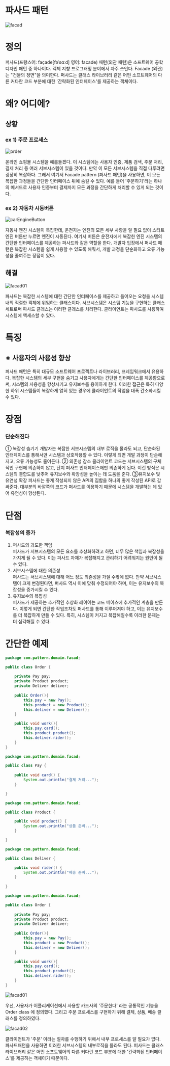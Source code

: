 # 파사드 패턴
![facad](https://github.com/smuhsh/DesignPattern/assets/49484645/c3946608-9499-4099-b601-074fb4931faa)

# 정의
퍼사드(프랑스어: façade[fəˈsɑːd] 영어: facade) 패턴(외관 패턴)은 소프트웨어 공학 디자인 패턴 중 하나이다. 
객체 지향 프로그래밍 분야에서 자주 쓰인다. Facade (외관)는 "건물의 정면"을 의미한다.
퍼사드는 클래스 라이브러리 같은 어떤 소프트웨어의 다른 커다란 코드 부분에 대한 '간략화된 인터페이스'를 제공하는 객체이다.


# 왜? 어디에?

## 상황

### ex 1) 주문 프로세스
![order](https://github.com/smuhsh/DesignPattern/assets/49484645/e3c5b1ae-26be-442c-bec3-4d7a25be6a6f)

온라인 쇼핑몰 시스템을 예를들겠다. 이 시스템에는 사용자 인증, 제품 검색, 주문 처리, 결제 처리 등 여러 서브시스템이 있을 것이다. 
만약 이 모든 서브시스템을 직접 다루려면 굉장히 복잡하다. 
그래서 여기서 Facade pattern (퍼사드 패턴)을 사용하면, 이 모든 복잡한 과정들을 간단한 인터페이스 뒤에 숨길 수 있다. 
예를 들어 '주문하기'라는 하나의 메서드로 사용자 인증부터 결제까지 모든 과정을 간단하게 처리할 수 있게 되는 것이다.

### ex 2) 자동차 시동버튼
![carEngineButton](https://github.com/smuhsh/DesignPattern/assets/49484645/ecf95097-96d3-4052-a90a-23a48f042e1a)

자동차 엔진 시스템이 복잡한데, 운전자는 엔진의 모든 세부 사항을 알 필요 없이 
스타트 엔진 버튼만 누르면 엔진이 시동된다. 여기서 버튼은 운전자에게 복잡한 엔진 시스템의 간단한 인터페이스를 제공하는 퍼사드와 같은 역할을 한다. 
개발자 입장에서 퍼사드 패턴은 복잡한 시스템을 쉽게 사용할 수 있도록 해줘서, 개발 과정을 단순화하고 오류 가능성을 줄여주는 장점이 있다.

## 해결
![facad01](https://github.com/smuhsh/DesignPattern/assets/49484645/3c054fb8-ee81-4745-97f1-a1608a818861)

파사드는 복잡한 시스템에 대한 간단한 인터페이스를 제공하고 들어오는 요청을 시스템 내의 적절한 객체에 위임하는 클래스이다.
서브시스템은 시스템 기능을 구현하는 클래스 세트로써 파사드 클래스는 이러한 클래스를 처리한다.
클라이언트는 파사드를 사용하여 시스템에 액세스할 수 있다.

# 특징
## ※ 사용자의 사용성 향상

퍼사드 패턴은 특히 대규모 소프트웨어 프로젝트나 라이브러리, 프레임워크에서 유용하다.
복잡한 시스템의 세부 구현을 숨기고 사용자에게는 간단한 인터페이스를 제공함으로써, 시스템의 사용성을 향상시키고 유지보수를 용이하게 한다.
이러한 접근은 특히 다양한 하위 시스템들이 복잡하게 얽혀 있는 경우에 클라이언트의 작업을 대폭 간소화시킬 수 있다.


# 장점
### 단순해진다

① 복잡성 숨기기
 개발자는 복잡한 서브시스템의 내부 로직을 몰라도 되고, 단순화된 인터페이스를 통해서만 시스템과 상호작용할 수 있다. 이렇게 되면 개발 과정이 단순해지고, 오류 가능성도 줄어든다.
② 의존성 감소
 클라이언트 코드는 서브시스템의 구체적인 구현에 의존하지 않고, 단지 퍼사드 인터페이스에만 의존하게 된다. 이런 방식은 시스템의 결합도를 낮추어 유지보수와 확장성을 높이는 데 도움을 준다.
③유지보수 및 유연성 확장
 퍼사드는 좋게 작성되지 않은 API의 집합을 하나의 좋게 작성된 API로 감싸준다. 
 대부분의 바깥쪽의 코드가 퍼사드를 이용하기 때문에 시스템을 개발하는 데 있어 유연성이 향상된다.

# 단점
### 복잡성의 증가

  1. 퍼사드의 과도한 책임	
퍼사드가 서브시스템의 모든 요소를 추상화하려고 하면, 너무 많은 책임과 복잡성을 가지게 될 수 있다. 이는 퍼사드 자체가 복잡해지고 관리하기 어려워지는 원인이 될 수 있다.
  2. 서브시스템에 대한 의존성	
퍼사드는 서브시스템에 대해 어느 정도 의존성을 가질 수밖에 없다. 만약 서브시스템이 크게 변경된다면, 퍼사드 역시 이에 맞춰 수정되어야 하며, 이는 유지보수의 복잡성을 증가시킬 수 있다.
  3. 유지보수의 복잡성	
퍼사드가 제공하는 추가적인 추상화 레이어는 코드 베이스에 추가적인 계층을 만든다. 이렇게 되면 간단한 작업조차도 퍼사드를 통해 이루어져야 하고, 이는 유지보수를 더 복잡하게 만들 수 있다. 특히, 시스템이 커지고 복잡해질수록 이러한 문제는 더 심각해질 수 있다.


# 간단한 예제

```java
package com.pattern.domain.facad;

public class Order {
	
    private Pay pay;
    private Product product;
    private Deliver deliver;
    
    public Order(){
        this.pay = new Pay();        
        this.product = new Product();
        this.deliver = new Deliver();
    }

    public void work(){
        this.pay.card();
        this.product.product();
        this.deliver.rider();
    }
}

```

```java
package com.pattern.domain.facad;

public class Pay {
	
    public void card() {
        System.out.println("결제 처리...");
    }

}

```


```java
package com.pattern.domain.facad;

public class Product {

    public void product() {
        System.out.println("상품 준비...");
    }

}
```

```java
package com.pattern.domain.facad;

public class Deliver {

    public void rider() {
        System.out.println("배송 준비...");
    }
    
}

```

```java
package com.pattern.domain.facad;

public class Order {
	
    private Pay pay;
    private Product product;
    private Deliver deliver;
    
    public Order(){
        this.pay = new Pay();        
        this.product = new Product();
        this.deliver = new Deliver();
    }

    public void work(){
        this.pay.card();
        this.product.product();
        this.deliver.rider();
    }
}

```
![facad01](https://github.com/smuhsh/DesignPattern/assets/49484645/df663fed-c1c6-4f46-961c-be75e1e28897)



우선, 사용자가 어플리케이션에서 사용할 카드사의 '주문한다' 라는 공통적인 기능을 Order class 에 정의했다.
그리고 주문 프로세스를 구현하기 위해 결제, 상품, 배송 클래스를 정의하였다.

![facad02](https://github.com/smuhsh/DesignPattern/assets/49484645/e9e8d905-3725-4d16-a3be-039cd49db969)


클라이언트가 '주문' 이라는 절차를 수행하기 위해서 내부 프로세스를 알 필요가 없다.
파사드패턴을 사용하면 이러한 서브시스템의 내부로직을 몰라도 된다.
퍼사드는 클래스 라이브러리 같은 어떤 소프트웨어의 다른 커다란 코드 부분에 대한 '간략화된 인터페이스'를 제공하는 객체이기 때문이다.


